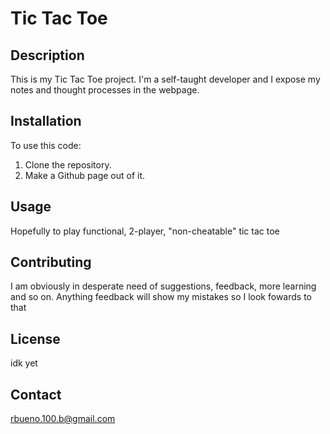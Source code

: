 # Tic Tac Toe

## Description
This is my Tic Tac Toe project. I'm a self-taught developer and I expose my notes and thought processes in the webpage.

## Installation
To use this code:

1. Clone the repository.
2. Make a Github page out of it.

## Usage
Hopefully to play functional, 2-player, "non-cheatable" tic tac toe

## Contributing
I am obviously in desperate need of suggestions, feedback, more learning and so on. Anything feedback will show my mistakes so I look fowards to that

## License
idk yet

## Contact
rbueno.100.b@gmail.com
